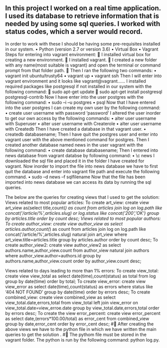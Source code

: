 ## In this project I worked on a real time application. I used its database to retrieve information that is needed by using some sql queries. I worked with status codes, which a server would record.
In order to work with these I should be having some pre-requisites installed in our system.
          •	Python (version 2.7 or version 3.6)
          •	Virtual Box
          •	Vagrant
Steps for entering into vagrant environment:
  	I installed virtual box for creating a new environment.
  	I installed vagrant.
  	I created a new folder with any name(most suitable is vagrant) and open the terminal or command prompt from that folder path.
  	Then I ran the following two commands:
                      •	vagrant init ubuntu/trusty64
                      •	vagrant up
                      •	vagrant ssh
Then I will enter into vagrant environment and it looks like vagrant@vagrant......
I  installed required packages like postgresql if not installed in our system with the      following command:
                	sudo apt-get update
                	sudo apt-get install postgresql postgresql-contrib
 Now I have enter into the user postgres with the following command:
                •	sudo –i –u postgres
                •	psql
Now that I have entered into the user postgres I can create my own user by the following command:
                •	create user username with password ‘password’
I altered the user inorder to get our own access by the following commands:
                •	alter user  username with Superuser
                •	alter user  username with Createrole
                •	alter user  username with Createdb
Then I have created a database in that vagrant user.
                •	createdb databasename;
Then I have  quit the postgres user and enter into vagrant user with the above mentioned command for postgres.
Then I created another database named news in the user vagrant with the following command:
                •	create database databasename;
Then I entered into news database from vagrant databse by following command:
                 •	\c news
I downloaded the sql file and placed it in the folder I have created for vagrant.
Now inorder to import the file into news database we have to first quit the database and enter into vagrant file path and execute the following command.
                •	sudo –d news –f  sqlfilename
Now that the file has been imported into news database we can access its data by running the sql queries.

The below are the queries for creating views that I used to get the solution:
Views related to most popular articles:
To create art_view:
create view art_view as(select title,count(*) as count from articles join log on log.path like concat('/article/%',articles.slug) or    log.status like concat('200','OK') group by articles.title order by count desc; 
Views related to most popular authors:
To create author_view:
create view author_view as select articles.author,count(*) as count from articles join log on log.path like concat('/article/%',articles.slug) natural join art_view where art_view.title=articles.title group by articles.author order by count desc;
To create author_view2:
create view author_view2 as select authors.name,author_view.count from author_view natural join authors where                  author_view.author=authors.id group by authors.name,author_view.count order by author_view.count desc;

Views related to days leading to more than 1% errors:
To create view_total:
      create view view_total as select date(time),count(status) as total from log group by date(time) order by total;
To create view_error:
    create view view_error as select date(time),count(status) as errors where status like ‘404 NOT FOUND’ group by date(time) order by       errors desc;
To create combined_view:
create view combined_view as select view_total.date,errors,total from view_total left join view_error on                 view_total.date=view_erroe.date group by view_total.date,errors,total order by errors desc;
To create the view error_percent:
  create view error_percent as select date,(errors*100.00/total) as error_cent from combined_view group by date,error_cent order by       error_cent desc;
#	After creating the above views we have to the python file in which we have written the main queries to get the solution .
#	The pythom file must be stored in the vagrant folder.
The python is run by the following command:
		python log.py.


